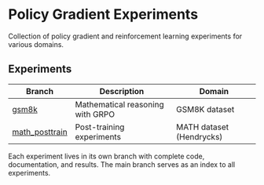 # Policy Gradient Experiments

Collection of policy gradient and reinforcement learning experiments for various domains.

## Experiments

| Branch | Description | Domain |
|--------|-------------|--------|
| [gsm8k](../../tree/gsm8k) | Mathematical reasoning with GRPO | GSM8K dataset |
| [math_posttrain](../../tree/math_posttrain) | Post-training experiments | MATH dataset (Hendrycks) |


Each experiment lives in its own branch with complete code, documentation, and results. The main branch serves as an index to all experiments.
